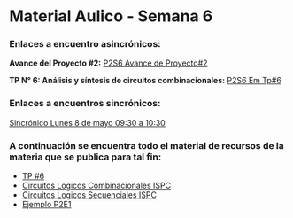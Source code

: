 # Material Aulico - Semana 6

### Enlaces a encuentro asincrónicos:

**Avance del Proyecto #2:**
[P2S6 Avance de Proyecto#2](https://drive.google.com/file/d/1WCUATsqdTPL5-eRsScckLG-1JfsJAcGY/view)

**TP N° 6: Análisis y síntesis de circuitos combinacionales:**
[P2S6 Em Tp#6](https://drive.google.com/file/d/1PghT7ITYSjSwyKB4wyO1jwdMSas8aobw/view)

### Enlaces a encuentros sincrónicos:

[Sincrónico Lunes 8 de mayo 09:30 a 10:30](https://sc.tucampus.org/playback/presentation/2.3/9c3bd606b30a676ef83a5cf0d4cc0d36ed5f1ef2-1683549070906)

### A continuación se encuentra todo el material de **__recursos de la materia que se publica para tal fin:__** 
<!-- Por ejemplo: Tp, Proyectos, link a sincronicos, asincronicos, recursos, etc. -->

- [TP #6](TP#6.pdf)
- [Circuitos Logicos Combinacionales ISPC](Circuitos_Logicos_Combinacionales_ISPC.pdf)
- [Circuitos Logicos Secuenciales ISPC](Circuitos_Logicos_Secuenciales_ISPC.pdf)
- [Ejemplo P2E1](EjemploP2E1.pdsprj)

